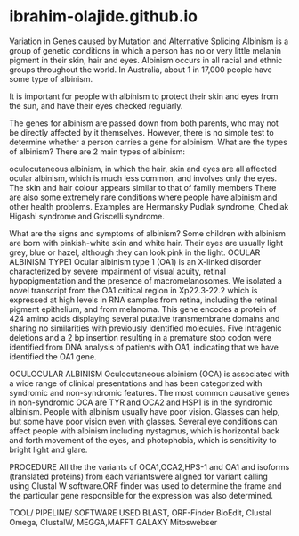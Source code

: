 # ibrahim-olajide.github.io
Variation in Genes caused by Mutation and Alternative Splicing
Albinism is a group of genetic conditions in which a person has no or very little melanin pigment in their skin, hair and eyes. Albinism occurs in all racial and ethnic groups throughout the world. In Australia, about 1 in 17,000 people have some type of albinism.

It is important for people with albinism to protect their skin and eyes from the sun, and have their eyes checked regularly.

The genes for albinism are passed down from both parents, who may not be directly affected by it themselves. However, there is no simple test to determine whether a person carries a gene for albinism.
What are the types of albinism?
There are 2 main types of albinism:

oculocutaneous albinism, in which the hair, skin and eyes are all affected
ocular albinism, which is much less common, and involves only the eyes. The skin and hair colour appears similar to that of family members
There are also some extremely rare conditions where people have albinism and other health problems. Examples are Hermansky Pudlak syndrome, Chediak Higashi syndrome and Griscelli syndrome.

What are the signs and symptoms of albinism?
Some children with albinism are born with pinkish-white skin and white hair. Their eyes are usually light grey, blue or hazel, although they can look pink in the light.
OCULAR ALBINISM TYPE1
Ocular albinism type 1 (OA1) is an X-linked disorder characterized by severe impairment of visual acuity, retinal hypopigmentation and the presence of macromelanosomes. We isolated a novel transcript from the OA1 critical region in Xp22.3-22.2 which is expressed at high levels in RNA samples from retina, including the retinal pigment epithelium, and from melanoma. This gene encodes a protein of 424 amino acids displaying several putative transmembrane domains and sharing no similarities with previously identified molecules. Five intragenic deletions and a 2 bp insertion resulting in a premature stop codon were identified from DNA analysis of patients with OA1, indicating that we have identified the OA1 gene.

OCULOCULAR ALBINISM
Oculocutaneous albinism (OCA) is associated with a wide range of clinical presentations and has been categorized with syndromic and non-syndromic features. The most common causative genes in non-syndromic OCA are TYR and OCA2 and HSP1 is in the syndromic albinism.
People with albinism usually have poor vision. Glasses can help, but some have poor vision even with glasses. Several eye conditions can affect people with albinism including nystagmus, which is horizontal back and forth movement of the eyes, and photophobia, which is sensitivity to bright light and glare.

PROCEDURE
All the the variants of OCA1,OCA2,HPS-1 and OA1 and isoforms (translated proteins) from each variantswere aligned for variant calling using Clustal W software.ORF finder was used to determine the frame and the particular gene responsible for the expression was also determined.

TOOL/ PIPELINE/ SOFTWARE USED
BLAST, ORF-Finder
BioEdit, Clustal Omega, ClustalW, MEGGA,MAFFT
GALAXY
Mitoswebser
